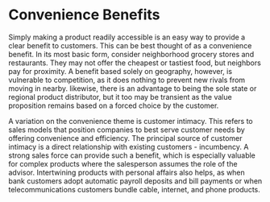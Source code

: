 # Convenience Benefits

Simply making a product readily accessible is an easy way to provide a clear benefit to customers. This can be best thought of as a convenience benefit. In its most basic form, consider neighborhood grocery stores and restaurants. They may not offer the cheapest or tastiest food, but neighbors pay for proximity. A benefit based solely on geography, however, is vulnerable to competition, as it does nothing to prevent new rivals from moving in nearby. likewise, there is an advantage to being the sole state or regional product distributor, but it too may be transient as the value proposition remains based on a forced choice by the customer.

A variation on the convenience theme is customer intimacy. This refers to sales models that position companies to best serve customer needs by offering convenience and efficiency. The principal source of customer intimacy is a direct relationship with existing customers - incumbency. A strong sales force can provide such a benefit, which is especially valuable  for complex products  where the salesperson assumes the role of the advisor. Intertwining products with personal affairs also helps, as when bank customers adopt automatic payroll deposits and bill payments or when telecommunications customers bundle cable, internet, and phone products.